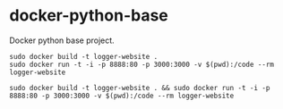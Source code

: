 # docker-python-base
Docker python base project.

```
sudo docker build -t logger-website .
sudo docker run -t -i -p 8888:80 -p 3000:3000 -v $(pwd):/code --rm logger-website

sudo docker build -t logger-website . && sudo docker run -t -i -p 8888:80 -p 3000:3000 -v $(pwd):/code --rm logger-website
```
